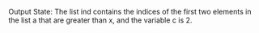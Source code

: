 Output State: The list ind contains the indices of the first two elements in the list a that are greater than x, and the variable c is 2.